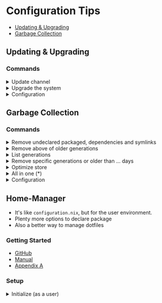 # Configuration Tips

- [Updating & Upgrading](#updating-upgrading)
- [Garbage Collection](#updating-upgrading)

## Updating & Upgrading

### Commands

<details><summary>Update channel</summary>
</br>

```bash
nix-channel --update
```

</details>

<details><summary>Upgrade the system</summary>
</br>

```bash
sudo nixos-rebuild switch --upgrade
```

</details>

<details><summary>Configuration</summary>
</br>

```haskell
system.autoUpgrade = {
    enable = true;
    channel = "https://nixos.org/channels/nixos-unstable";
};
```

</details>

## Garbage Collection

### Commands

<details><summary>Remove undeclared packaged, dependencies and symlinks</summary>
</br>

```bash
sudo nix-collect-garbage
```

</details>

<details><summary>Remove above of older generations</summary>
</br>

```bash
sudo nix-collect-garbage --delete-old
```

</details>

<details><summary>List generations</summary>
</br>

```bash
sudo nix-env --list-generations
```

</details>

<details><summary>Remove specific generations or older than ... days</summary>
</br>

```bash
sudo nix-env --delete-generations 14d
sudo nix-env --delete-generations 10 11
```

</details>

<details><summary>Optimize store</summary>
</br>

```bash
sudo nix-store --gc
```

</details>

<details><summary>All in one (*)</summary>
</br>

```bash
sudo nix-collect-garbage -d
```

</details>

<details><summary>Configuration</summary>
</br>

```haskell
nix = {
  settings.auto-optimize-store = true;
  gc = {
    automatic = true;
    dates = "weekly";
    options = "--delete older-than 7d";
  };
};
```

</details>

## Home-Manager

- It's like `configuration.nix`, but for the user environment.
- Plenty more options to declare package
- Also a better way to manage dotfiles

### Getting Started

- [GitHub](https://github.com/nix-community/home-manager/)
- [Manual](https://nix-community.github.io/home-manager/index.html)
- [Appendix A](https://nix-community.github.io/home-manager/options.html)

### Setup

<details><summary>Initialize (as a user)</summary>
</br>

Add the channel

> **Warning**: Need to be run with root privileges if you want to use the NixOS Module
